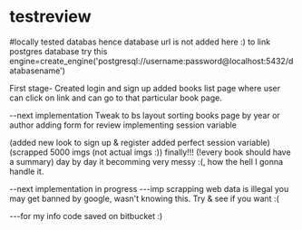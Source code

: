 # testreview
#locally tested databas hence database url is not added here :)
to link postgres database try this
engine=create_engine('postgresql://username:password@localhost:5432/databasename')
 
First stage-
Created login and sign up
added books list page where user can click on link and can go to that particular book page.


--next implementation
Tweak to bs layout
sorting books page by year or author
adding form for review
implementing session variable

(added new look to sign up & register added perfect session variable)
(scrapped 5000 imgs (not actual imgs :)) finally!!!
(!every book should have a summary)
day by day it becomming very messy :(, how the hell I gonna handle it.

--next implementation
in progress 
---imp
scrapping web data is illegal you may get banned by google,
wasn't knowing this. Try & see if you want :(

---for my info
code saved on bitbucket :)
